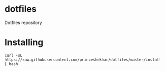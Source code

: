 # dotfiles
Dotfiles repository

# Installing

```
curl -sL https://raw.githubusercontent.com/princeshekhar/dotfiles/master/install.sh | bash
```
